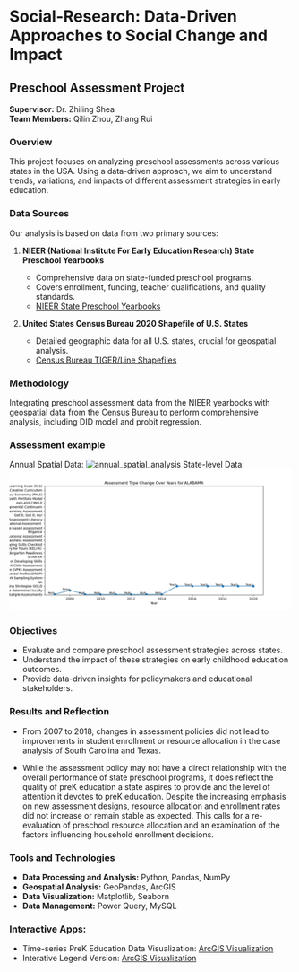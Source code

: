 # Social-Research: Data-Driven Approaches to Social Change and Impact

## Preschool Assessment Project
**Supervisor:** Dr. Zhiling Shea  
**Team Members:** Qilin Zhou, Zhang Rui

### Overview
This project focuses on analyzing preschool assessments across various states in the USA. Using a data-driven approach, we aim to understand trends, variations, and impacts of different assessment strategies in early education.

### Data Sources
Our analysis is based on data from two primary sources:

1. **NIEER (National Institute For Early Education Research) State Preschool Yearbooks**
   - Comprehensive data on state-funded preschool programs.
   - Covers enrollment, funding, teacher qualifications, and quality standards.
   - [NIEER State Preschool Yearbooks](https://nieer.org/state-preschool-yearbooks)

2. **United States Census Bureau 2020 Shapefile of U.S. States**
   - Detailed geographic data for all U.S. states, crucial for geospatial analysis.
   - [Census Bureau TIGER/Line Shapefiles](https://www.census.gov/geographies/mapping-files/time-series/geo/tiger-line-file.html)

### Methodology
Integrating preschool assessment data from the NIEER yearbooks with geospatial data from the Census Bureau to perform comprehensive analysis, including DID model and probit regression.

### Assessment example
Annual Spatial Data: ![annual_spatial_analysis](prek_viz/primary_result/annual_spatial_analysis/Geospatial_Data_2020-01-01%00/00/00.png)
State-level Data: ![state_analysis](prek_viz/primary_result/annual_state_analysis/Assessment%20Type%20Change%20Over%20Years%20for%20ALABAMA.png)

### Objectives
- Evaluate and compare preschool assessment strategies across states.
- Understand the impact of these strategies on early childhood education outcomes.
- Provide data-driven insights for policymakers and educational stakeholders.

### Results and Reflection
- From 2007 to 2018, changes in assessment policies did not lead to improvements in student enrollment or resource allocation in the case analysis of South Carolina and Texas.

- While the assessment policy may not have a direct relationship with the overall performance of state preschool programs, it does reflect the quality of preK education a state aspires to provide and the level of attention it devotes to preK education. Despite the increasing emphasis on new assessment designs, resource allocation and enrollment rates did not increase or remain stable as expected. This calls for a re-evaluation of preschool resource allocation and an examination of the factors influencing household enrollment decisions.

### Tools and Technologies
- **Data Processing and Analysis:** Python, Pandas, NumPy
- **Geospatial Analysis:** GeoPandas, ArcGIS
- **Data Visualization:** Matplotlib, Seaborn
- **Data Management:** Power Query, MySQL

### Interactive Apps:
- Time-series PreK Education Data Visualization: [ArcGIS Visualization](https://arcg.is/nbK4v0)
- Interative Legend Version: [ArcGIS Visualization](https://arcg.is/0f0rHH0)

